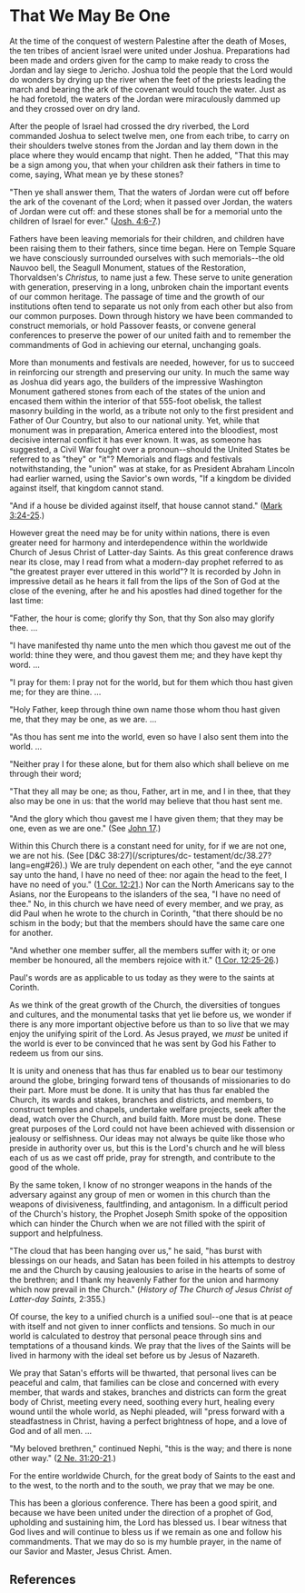 # That We May Be One

At the time of the conquest of western Palestine after the death of Moses, the
ten tribes of ancient Israel were united under Joshua. Preparations had been
made and orders given for the camp to make ready to cross the Jordan and lay
siege to Jericho. Joshua told the people that the Lord would do wonders by
drying up the river when the feet of the priests leading the march and bearing
the ark of the covenant would touch the water. Just as he had foretold, the
waters of the Jordan were miraculously dammed up and they crossed over on dry
land.

After the people of Israel had crossed the dry riverbed, the Lord commanded
Joshua to select twelve men, one from each tribe, to carry on their shoulders
twelve stones from the Jordan and lay them down in the place where they would
encamp that night. Then he added, "That this may be a sign among you, that
when your children ask their fathers in time to come, saying, What mean ye by
these stones?

"Then ye shall answer them, That the waters of Jordan were cut off before the
ark of the covenant of the Lord; when it passed over Jordan, the waters of
Jordan were cut off: and these stones shall be for a memorial unto the
children of Israel for ever." ([Josh.
4:6-7](/scriptures/ot/josh/4.6-7?lang=eng#5).)

Fathers have been leaving memorials for their children, and children have been
raising them to their fathers, since time began. Here on Temple Square we have
consciously surrounded ourselves with such memorials--the old Nauvoo bell, the
Seagull Monument, statues of the Restoration, Thorvaldsen's _Christus,_ to
name just a few. These serve to unite generation with generation, preserving
in a long, unbroken chain the important events of our common heritage. The
passage of time and the growth of our institutions often tend to separate us
not only from each other but also from our common purposes. Down through
history we have been commanded to construct memorials, or hold Passover
feasts, or convene general conferences to preserve the power of our united
faith and to remember the commandments of God in achieving our eternal,
unchanging goals.

More than monuments and festivals are needed, however, for us to succeed in
reinforcing our strength and preserving our unity. In much the same way as
Joshua did years ago, the builders of the impressive Washington Monument
gathered stones from each of the states of the union and encased them within
the interior of that 555-foot obelisk, the tallest masonry building in the
world, as a tribute not only to the first president and Father of Our Country,
but also to our national unity. Yet, while that monument was in preparation,
America entered into the bloodiest, most decisive internal conflict it has
ever known. It was, as someone has suggested, a Civil War fought over a
pronoun--should the United States be referred to as "they" or "it"? Memorials
and flags and festivals notwithstanding, the "union" was at stake, for as
President Abraham Lincoln had earlier warned, using the Savior's own words,
"If a kingdom be divided against itself, that kingdom cannot stand.

"And if a house be divided against itself, that house cannot stand." ([Mark
3:24-25](/scriptures/nt/mark/3.24-25?lang=eng#23).)

However great the need may be for unity within nations, there is even greater
need for harmony and interdependence within the worldwide Church of Jesus
Christ of Latter-day Saints. As this great conference draws near its close,
may I read from what a modern-day prophet referred to as "the greatest prayer
ever uttered in this world"? It is recorded by John in impressive detail as he
hears it fall from the lips of the Son of God at the close of the evening,
after he and his apostles had dined together for the last time:

"Father, the hour is come; glorify thy Son, that thy Son also may glorify
thee. ...

"I have manifested thy name unto the men which thou gavest me out of the
world: thine they were, and thou gavest them me; and they have kept thy word.
...

"I pray for them: I pray not for the world, but for them which thou hast given
me; for they are thine. ...

"Holy Father, keep through thine own name those whom thou hast given me, that
they may be one, as we are. ...

"As thou has sent me into the world, even so have I also sent them into the
world. ...

"Neither pray I for these alone, but for them also which shall believe on me
through their word;

"That they all may be one; as thou, Father, art in me, and I in thee, that
they also may be one in us: that the world may believe that thou hast sent me.

"And the glory which thou gavest me I have given them; that they may be one,
even as we are one." (See [John 17](/scriptures/nt/john/17?lang=eng).)

Within this Church there is a constant need for unity, for if we are not one,
we are not his. (See [D&amp;C 38:27](/scriptures/dc-
testament/dc/38.27?lang=eng#26).) We are truly dependent on each other, "and
the eye cannot say unto the hand, I have no need of thee: nor again the head
to the feet, I have no need of you." ([1 Cor.
12:21](/scriptures/nt/1-cor/12.21?lang=eng#20).) Nor can the North Americans
say to the Asians, nor the Europeans to the islanders of the sea, "I have no
need of thee." No, in this church we have need of every member, and we pray,
as did Paul when he wrote to the church in Corinth, "that there should be no
schism in the body; but that the members should have the same care one for
another.

"And whether one member suffer, all the members suffer with it; or one member
be honoured, all the members rejoice with it." ([1 Cor.
12:25-26](/scriptures/nt/1-cor/12.25-26?lang=eng#24).)

Paul's words are as applicable to us today as they were to the saints at
Corinth.

As we think of the great growth of the Church, the diversities of tongues and
cultures, and the monumental tasks that yet lie before us, we wonder if there
is any more important objective before us than to so live that we may enjoy
the unifying spirit of the Lord. As Jesus prayed, we _must_ be united if the
world is ever to be convinced that he was sent by God his Father to redeem us
from our sins.

It is unity and oneness that has thus far enabled us to bear our testimony
around the globe, bringing forward tens of thousands of missionaries to do
their part. More must be done. It is unity that has thus far enabled the
Church, its wards and stakes, branches and districts, and members, to
construct temples and chapels, undertake welfare projects, seek after the
dead, watch over the Church, and build faith. More must be done. These great
purposes of the Lord could not have been achieved with dissension or jealousy
or selfishness. Our ideas may not always be quite like those who preside in
authority over us, but this is the Lord's church and he will bless each of us
as we cast off pride, pray for strength, and contribute to the good of the
whole.

By the same token, I know of no stronger weapons in the hands of the adversary
against any group of men or women in this church than the weapons of
divisiveness, faultfinding, and antagonism. In a difficult period of the
Church's history, the Prophet Joseph Smith spoke of the opposition which can
hinder the Church when we are not filled with the spirit of support and
helpfulness.

"The cloud that has been hanging over us," he said, "has burst with blessings
on our heads, and Satan has been foiled in his attempts to destroy me and the
Church by causing jealousies to arise in the hearts of some of the brethren;
and I thank my heavenly Father for the union and harmony which now prevail in
the Church." (_History of The Church of Jesus Christ of Latter-day Saints,_
2:355.)

Of course, the key to a unified church is a unified soul--one that is at peace
with itself and not given to inner conflicts and tensions. So much in our
world is calculated to destroy that personal peace through sins and
temptations of a thousand kinds. We pray that the lives of the Saints will be
lived in harmony with the ideal set before us by Jesus of Nazareth.

We pray that Satan's efforts will be thwarted, that personal lives can be
peaceful and calm, that families can be close and concerned with every member,
that wards and stakes, branches and districts can form the great body of
Christ, meeting every need, soothing every hurt, healing every wound until the
whole world, as Nephi pleaded, will "press forward with a steadfastness in
Christ, having a perfect brightness of hope, and a love of God and of all men.
...

"My beloved brethren," continued Nephi, "this is the way; and there is none
other way." ([2 Ne. 31:20-21](/scriptures/bofm/2-ne/31.20-21?lang=eng#19).)

For the entire worldwide Church, for the great body of Saints to the east and
to the west, to the north and to the south, we pray that we may be one.

This has been a glorious conference. There has been a good spirit, and because
we have been united under the direction of a prophet of God, upholding and
sustaining him, the Lord has blessed us. I bear witness that God lives and
will continue to bless us if we remain as one and follow his commandments.
That we may do so is my humble prayer, in the name of our Savior and Master,
Jesus Christ. Amen.

## References

